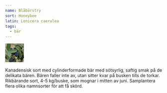 ```yaml
---
name: Blåbärstry
sort: Honeybee
latin: Lonicera caerulea
tags:
  - bär
---
```


<img src="/img/lonicera-caerulea-honeybee.jpg" width="60" data-srcset="1x, 1.5x, 2x" alt="Lonicera caerulea" data-attribution="https://www.blomqvistplantskola.com/index.php?route=product/product&product_id=3024&search=Honeybee">

Kanadensisk sort med cylinderformade bär med sötsyrlig, saftig smak på de delikata bären. Bären faller inte av, utan sitter kvar på busken tills de torkar. Rikbärande sort, 4-5 kg/buske,  som mognar i mitten av juni. Samplantera flera olika namnsorter för att få skörd.
